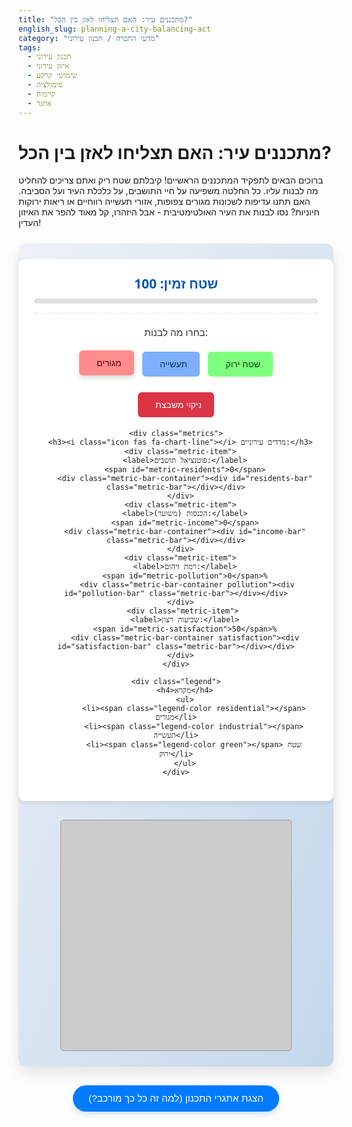 ```yaml
---
title: "מתכננים עיר: האם תצליחו לאזן בין הכל?"
english_slug: planning-a-city-balancing-act
category: "מדעי החברה / תכנון עירוני"
tags:
  - תכנון עירוני
  - איזון עירוני
  - שימושי קרקע
  - סימולציה
  - קיימות
  - אתגר
---
```

<h1>מתכננים עיר: האם תצליחו לאזן בין הכל?</h1>

<p>ברוכים הבאים לתפקיד המתכננים הראשיים! קיבלתם שטח ריק ואתם צריכים להחליט מה לבנות עליו. כל החלטה משפיעה על חיי התושבים, על כלכלת העיר ועל הסביבה. האם תתנו עדיפות לשכונות מגורים צפופות, אזורי תעשייה רווחיים או ריאות ירוקות חיוניות? נסו לבנות את העיר האולטימטיבית - אבל היזהרו, קל מאוד להפר את האיזון העדין!</p>

<div id="city-simulation">
  <div class="controls">
    <div class="area-info">
      <h2>שטח זמין: <span id="available-area">100</span></h2>
      <div class="area-bar-container"><div id="used-area-bar" class="area-bar"></div></div>
    </div>
    <p class="prompt">בחרו מה לבנות:</p>
    <div class="button-group">
      <button data-type="residential" class="selected"><i class="icon fas fa-home"></i> מגורים</button>
      <button data-type="industrial"><i class="icon fas fa-factory"></i> תעשייה</button>
      <button data-type="green"><i class="icon fas fa-tree"></i> שטח ירוק</button>
    </div>
    <button data-type="clear" class="clear-button"><i class="icon fas fa-eraser"></i> ניקוי משבצת</button>

    <div class="metrics">
      <h3><i class="icon fas fa-chart-line"></i> מדדים עירוניים:</h3>
      <div class="metric-item">
        <label>פוטנציאל תושבים:</label>
        <span id="metric-residents">0</span>
        <div class="metric-bar-container"><div id="residents-bar" class="metric-bar"></div></div>
      </div>
      <div class="metric-item">
        <label>הכנסות (משוער):</label>
        <span id="metric-income">0</span>
        <div class="metric-bar-container"><div id="income-bar" class="metric-bar"></div></div>
      </div>
      <div class="metric-item">
        <label>רמת זיהום:</label>
        <span id="metric-pollution">0</span>%
         <div class="metric-bar-container pollution"><div id="pollution-bar" class="metric-bar"></div></div>
      </div>
       <div class="metric-item">
        <label>שביעות רצון:</label>
        <span id="metric-satisfaction">50</span>%
        <div class="metric-bar-container satisfaction"><div id="satisfaction-bar" class="metric-bar"></div></div>
      </div>
    </div>

    <div class="legend">
        <h4>מקרא</h4>
        <ul>
            <li><span class="legend-color residential"></span> מגורים</li>
            <li><span class="legend-color industrial"></span> תעשייה</li>
            <li><span class="legend-color green"></span> שטח ירוק</li>
        </ul>
    </div>

  </div>
  <div id="city-grid" class="grid">
    <!-- Grid cells will be generated here by JS -->
  </div>
</div>

<style>
  /* Adding FontAwesome for icons - assumes it's available in the environment */
  /* If not, these styles can be removed or replaced with image icons */
  @import url('https://cdnjs.cloudflare.com/ajax/libs/font-awesome/5.15.3/css/all.min.css');


  #city-simulation {
    font-family: 'Segoe UI', Tahoma, Geneva, Verdana, sans-serif; /* More modern font stack */
    display: flex;
    flex-direction: column;
    gap: 30px; /* Increased gap */
    margin: 25px auto; /* Centered block */
    padding: 25px;
    border: none; /* Remove default border */
    border-radius: 12px;
    background: linear-gradient(to bottom right, #eef2f7, #c4d7eb); /* Soft gradient background */
    box-shadow: 0 10px 20px rgba(0, 0, 0, 0.1); /* Subtle shadow */
    max-width: 900px; /* Limit max width */
    align-items: center;
  }

  .controls {
    text-align: center;
    background-color: #ffffff; /* White background for controls */
    padding: 25px;
    border-radius: 10px;
    width: 100%;
    max-width: 600px;
    box-shadow: 0 4px 8px rgba(0, 0, 0, 0.08);
  }

  .area-info {
      margin-bottom: 20px;
      padding-bottom: 15px;
      border-bottom: 1px dashed #ddd;
  }

   .area-info h2 {
       margin: 0 0 10px 0;
       color: #0056b3;
       font-size: 1.5em;
   }

   .area-bar-container {
       width: 100%;
       height: 8px;
       background-color: #e0e0e0;
       border-radius: 4px;
       overflow: hidden; /* Hide overflowing bar */
   }

   #used-area-bar {
       height: 100%;
       width: 0%; /* Will be set by JS */
       background-color: #28a745; /* Green */
       transition: width 0.5s ease-in-out;
   }

  .prompt {
      margin-bottom: 15px;
      font-size: 1.1em;
      color: #333;
  }

  .button-group {
      margin-bottom: 15px;
  }

  .controls button {
    padding: 12px 20px; /* More padding */
    margin: 5px;
    cursor: pointer;
    border: none; /* No default border */
    border-radius: 6px; /* Slightly more rounded */
    font-size: 1em;
    transition: all 0.3s ease; /* Smooth transitions */
    display: inline-flex; /* Align icon and text */
    align-items: center;
    gap: 8px; /* Space between icon and text */
  }

  .controls button .icon {
      font-size: 1.1em;
  }

  .controls button[data-type="residential"] {
    background-color: #ff7f7f; /* Muted red */
    color: #4a0000;
  }
   .controls button[data-type="industrial"] {
    background-color: #7fafff; /* Muted blue */
    color: #002b5a;
  }
   .controls button[data-type="green"] {
    background-color: #7fff7f; /* Muted green */
    color: #004a00;
  }

  .controls button.selected {
    transform: translateY(-2px); /* Lift button */
    box-shadow: 0 4px 8px rgba(0, 0, 0, 0.15);
    filter: brightness(1.1); /* Slightly brighter */
  }

  .controls button:not(.selected):hover:not(:disabled) {
    filter: brightness(0.9); /* Slightly darker on hover */
  }

  .controls button:active:not(:disabled) {
      transform: scale(0.98); /* Press effect */
  }

  .controls button:disabled {
      opacity: 0.6;
      cursor: not-allowed;
  }

  .clear-button {
      background-color: #dc3545 !important; /* Bootstrap danger color */
      color: white !important;
      margin-top: 10px;
  }
   .clear-button:hover:not(:disabled) {
      background-color: #c82333 !important;
   }


  .metrics {
    margin-top: 30px; /* More space */
    padding-top: 20px;
    border-top: 1px solid #eee;
    text-align: right; /* RTL */
    direction: rtl;
    width: 100%;
  }

  .metrics h3 {
      margin-top: 0;
      margin-bottom: 15px;
      text-align: center;
      color: #0056b3;
  }

  .metric-item {
      margin-bottom: 15px;
      font-size: 1em;
      display: flex;
      align-items: center;
      justify-content: space-between; /* Distribute items */
      gap: 10px;
  }

    .metric-item label {
        flex-grow: 1; /* Take available space */
        text-align: left; /* Align labels to the left */
        color: #555;
    }

    .metric-item span {
        font-weight: bold;
        min-width: 40px; /* Ensure space for numbers */
        text-align: right; /* Numbers align right */
    }

    .metric-bar-container {
        width: 150px; /* Fixed width for bars */
        height: 10px;
        background-color: #e0e0e0;
        border-radius: 5px;
        overflow: hidden;
        position: relative; /* For potential inner shadow/border */
        margin-left: 10px; /* Space between number and bar */
    }

     .metric-bar {
        height: 100%;
        width: 0%; /* Will be set by JS */
        background-color: #28a745; /* Default green */
        transition: width 0.5s ease-in-out; /* Animate bar growth */
     }

     .metric-bar-container.pollution .metric-bar { background-color: #dc3545; } /* Red for pollution */
     .metric-bar-container.satisfaction .metric-bar { background-color: #ffc107; } /* Yellow/Orange for satisfaction */
      /* Income/Residents could have their own colors or use default green */
      #income-bar { background-color: #17a2b8; } /* Info blue for income */
       #residents-bar { background-color: #6f42c1; } /* Purple for residents */


    .legend {
        margin-top: 20px;
        padding-top: 15px;
        border-top: 1px dashed #ddd;
        text-align: center;
    }
    .legend h4 {
        margin-top: 0;
        margin-bottom: 10px;
        color: #0056b3;
    }
    .legend ul {
        list-style: none;
        padding: 0;
        margin: 0;
        display: flex;
        justify-content: center;
        gap: 20px;
        flex-wrap: wrap; /* Allow wrapping on small screens */
    }
    .legend li {
        display: flex;
        align-items: center;
        gap: 5px;
        font-size: 0.9em;
        color: #555;
    }
    .legend-color {
        display: inline-block;
        width: 15px;
        height: 15px;
        border-radius: 3px;
        border: 1px solid rgba(0,0,0,0.1); /* Small border for definition */
    }
    .legend-color.residential { background-color: #ff7f7f; }
    .legend-color.industrial { background-color: #7fafff; }
    .legend-color.green { background-color: #7fff7f; }


  #city-grid {
    display: grid;
    grid-template-columns: repeat(10, 35px); /* Slightly larger cells */
    grid-template-rows: repeat(10, 35px);
    gap: 2px; /* Slightly larger gap */
    border: 1px solid #999; /* Darker border */
    width: fit-content;
    margin: 0 auto;
    background-color: #ccc; /* Color for the gap */
    border-radius: 5px;
    overflow: hidden; /* Keep cells within rounded border */
  }

  .grid-cell {
    width: 100%; /* Fill grid area */
    height: 100%; /* Fill grid area */
    background-color: #e0e0e0; /* Default empty color */
    cursor: pointer;
    transition: background-color 0.3s ease, transform 0.1s ease; /* Smooth transitions */
    position: relative; /* For potential overlay effects */
  }

   .grid-cell:hover {
      transform: scale(1.05); /* Slight zoom on hover */
      z-index: 1; /* Bring hovered cell to front */
      box-shadow: 0 0 5px rgba(0,0,0,0.3);
  }

  /* Animation for cell placement */
  .grid-cell.placed {
      animation: pop-in 0.3s ease;
  }

  @keyframes pop-in {
      0% { transform: scale(0.8); opacity: 0.5; }
      80% { transform: scale(1.05); opacity: 1; }
      100% { transform: scale(1); }
  }


  .grid-cell.residential {
    background-color: #ff7f7f; /* Muted red */
  }

  .grid-cell.industrial {
    background-color: #7fafff; /* Muted blue */
  }

  .grid-cell.green {
    background-color: #7fff7f; /* Muted green */
  }

    /* Responsive adjustments */
  @media (max-width: 768px) {
      #city-grid {
          grid-template-columns: repeat(10, 30px); /* Smaller cells */
          grid-template-rows: repeat(10, 30px);
          gap: 1px;
      }
      .metrics {
          font-size: 0.9em;
      }
       .metric-bar-container {
           width: 100px; /* Smaller bars */
       }
  }

   @media (max-width: 480px) {
      #city-grid {
          grid-template-columns: repeat(10, 25px); /* Even smaller */
          grid-template-rows: repeat(10, 25px);
          gap: 1px;
      }
       .controls button {
           padding: 10px 15px;
           gap: 5px;
       }
       .controls button .icon {
            font-size: 1em;
       }
       .metric-item {
           flex-direction: column; /* Stack metrics vertically */
           align-items: flex-start;
       }
        .metric-item label {
            text-align: right; /* Labels align right in stack */
            width: 100%;
        }
       .metric-bar-container {
           width: 100%; /* Bars take full width */
           margin-left: 0;
            margin-top: 5px;
       }
       .metric-item span {
            width: 100%;
            text-align: left; /* Numbers align left in stack */
       }
   }


  #toggle-explanation {
    display: block;
    width: fit-content;
    margin: 30px auto 20px auto; /* More space above, less below */
    padding: 12px 25px;
    font-size: 1.1em;
    cursor: pointer;
    border: none;
    border-radius: 25px; /* Pill shape */
    background-color: #007bff;
    color: white;
    box-shadow: 0 4px 8px rgba(0, 123, 255, 0.2);
    transition: background-color 0.3s ease, box-shadow 0.3s ease;
  }

  #toggle-explanation:hover {
    background-color: #0056b3;
    box-shadow: 0 6px 12px rgba(0, 123, 255, 0.3);
  }
   #toggle-explanation:active {
       transform: scale(0.98);
   }


  #explanation-content {
    display: none; /* Hidden by default */
    margin-top: 20px;
    padding: 20px;
    border: none;
    border-radius: 10px;
    background-color: #f8f9fa; /* Light background */
    box-shadow: 0 4px 8px rgba(0, 0, 0, 0.05);
    line-height: 1.6; /* Improved readability */
    color: #333;
  }

  #explanation-content h2 {
      margin-top: 0;
      color: #0056b3;
      border-bottom: 1px solid #eee;
      padding-bottom: 10px;
      margin-bottom: 15px;
  }

  #explanation-content p {
      margin-bottom: 15px;
  }

  #explanation-content ul {
      list-style: disc outside; /* Disc bullet points outside the text */
      margin-right: 20px; /* Space for bullets */
      padding-right: 0;
  }

  #explanation-content li {
      margin-bottom: 12px;
      line-height: 1.5;
  }
   #explanation-content li strong {
       color: #0056b3; /* Highlight key terms */
   }


</style>

<button id="toggle-explanation">הצגת אתגרי התכנון (למה זה כל כך מורכב?)</button>

<div id="explanation-content">
  <h2>האתגר האמיתי: למה לתכנן עיר זה מסובך?</h2>
  <p>תכנון עירוני הוא כמו משחק שחמט מורכב שמשפיע על מיליוני אנשים. הוא דורש לא רק ראייה אדריכלית או הנדסית, אלא הבנה עמוקה של צרכים אנושיים, כלכלה, סביבה וחברה. המטרה היא לבנות מרחב עירוני שיהיה גם פונקציונלי, גם נעים למגורים, גם משגשג כלכלית וגם שומר על כדור הארץ לדורות הבאים. האתגר? כל המטרות האלה לרוב מתנגשות...</p>
  <ul>
    <li><strong>מהות התכנון העירוני:</strong><br>בבסיסו, תכנון עירוני הוא אומנות וגם מדע של ארגון המרחב בו אנו חיים ועובדים. זה לא רק איפה נבנה בניין, אלא איך הבניין הזה ישפיע על התנועה ברחוב, על איכות האוויר, על הנגישות לפארק הקרוב, ועל התחושה הכללית של הקהילה. תכנון טוב מאפשר לעיר לצמוח בצורה מסודרת, מונע כאוס ומבטיח שמשאבים מוגבלים כמו קרקע ומים ינוהלו בתבונה.</li>
    <li><strong>שחקנים ראשיים במפת העיר:</strong><br>העיר בנויה מאזורים עם תפקידים שונים:
        <ul>
            <li><strong>מגורים:</strong> הלב של העיר. איפה שאנשים גרים, מגדלים משפחות ויוצרים קהילות. דורש גישה נוחה לשירותים (חינוך, בריאות), שטחים פתוחים ותחבורה ציבורית טובה. צפיפות גבוהה יכולה ליצור עומס, צפיפות נמוכה "מבזבזת" קרקע ותשתיות.</li>
            <li><strong>תעשייה ומסחר:</strong> מנוע הצמיחה הכלכלי. מייצרים מקומות עבודה, הכנסות (ארנונה!) ומספקים שירותים ומוצרים. הפוטנציאל השלילי: זיהום, רעש, תנועת משאיות כבדות ועומסי תנועה בשעות העומס.</li>
            <li><strong>שטחים ירוקים ופתוחים:</strong> הריאות הירוקות, המקום לנשום, לנוח ולהתחבר לטבע גם בלב העיר. פארקים, גינות, שמורות טבע עירוניות. חיוניים לבריאות פיזית ונפשית, משפרים איכות אוויר ומים, תורמים למגוון הביולוגי ופשוט הופכים את העיר ליפה יותר. "החיסרון" מבחינה כלכלית צרה: לא מייצרים הכנסה וגוזלים שטח יקר.</li>
        </ul>
    </li>
    <li><strong>התנגשויות בלתי נמנעות:</strong><br>הדבר המאתגר ביותר הוא ששימושי הקרקע השונים לא תמיד "חברים" טובים. מי רוצה לגור ממש ליד מפעל מזהם או כביש סואן? איך מייצרים מספיק מקומות עבודה בלי לחנוק את העיר בזיהום? ואיך בונים מספיק דירות לכולם בלי "לבלוע" את כל השטחים הירוקים שנשארו? כל החלטה במקום אחד יוצרת גלי הדף במקומות אחרים.</li>
    <li><strong>תכנון אזורים חדשים: הזדמנות ואחריות:</strong><br>כשיש שטח גדול וריק, זו הזדמנות נדירה לעצב את העתיד. אבל זו גם אחריות ענקית. המתכננים חייבים לחשוב על הכל יחד: איך לשלב מגורים, עבודה ופנאי כך שישרתו זה את זה? איך להבטיח תחבורה קיימת? איך לנהל את הפסולת והזיהום? ואיך לדאוג שכל תושבי העיר, מכל הרקעים, יוכלו למצוא בה את מקומם?</li>
    <li><strong>הכוח של פשרות וראייה מערכתית:</strong><br>עיר מושלמת לא קיימת. תכנון טוב הוא כמעט תמיד תוצאה של פשרות חכמות. מתכננים מצליחים הם אלה שמסוגלים לראות את התמונה הגדולה, להבין את הקשרים בין החלקים השונים של המערכת העירונית, ולמצוא את האיזון הטוב ביותר האפשרי עבור כמה שיותר אנשים, תוך מחשבה לטווח ארוך על קיימות וחוסן עירוני. עכשיו, נסו בעצמכם!</li>
  </ul>
</div>

<script>
  document.addEventListener('DOMContentLoaded', () => {
    const gridElement = document.getElementById('city-grid');
    const availableAreaElement = document.getElementById('available-area');
    const usedAreaBar = document.getElementById('used-area-bar');
    const metrics = {
      residents: { value: 0, element: document.getElementById('metric-residents'), bar: document.getElementById('residents-bar') },
      income: { value: 0, element: document.getElementById('metric-income'), bar: document.getElementById('income-bar') },
      pollution: { value: 0, element: document.getElementById('metric-pollution'), bar: document.getElementById('pollution-bar') },
      satisfaction: { value: 50, element: document.getElementById('metric-satisfaction'), bar: document.getElementById('satisfaction-bar') }
    };
    const typeButtons = document.querySelectorAll('.controls button[data-type]:not(.clear-button)'); // Exclude clear button
    const clearButton = document.querySelector('.controls button.clear-button');
    const explanationButton = document.getElementById('toggle-explanation');
    const explanationContent = document.getElementById('explanation-content');

    const GRID_SIZE = 10; // 10x10 grid
    const TOTAL_AREA = GRID_SIZE * GRID_SIZE;
    let availableArea = TOTAL_AREA;
    let gridState = Array(TOTAL_AREA).fill('empty'); // 'empty', 'residential', 'industrial', 'green'
    let selectedType = 'residential'; // Default selected type

    // Define effects per cell type - Adjusted values for more noticeable impact
    const effects = {
      empty: { residents: 0, income: 0, pollution: 0, greenScore: 0 },
      residential: { residents: 8, income: -3, pollution: 1, greenScore: 0 }, // Costs income for services, slight pollution from living
      industrial: { residents: -5, income: 18, pollution: 7, greenScore: -2 }, // Negative residents due to noise/smell, high pollution, slightly reduces green score nearby
      green: { residents: 1, income: -1, pollution: -4, greenScore: 5 } // Attracts residents (slight), costs income (maintenance), reduces pollution, adds high green score
    };

    function renderGrid() {
      gridElement.innerHTML = ''; // Clear existing grid
      for (let i = 0; i < TOTAL_AREA; i++) {
        const cell = document.createElement('div');
        cell.classList.add('grid-cell');
        cell.classList.add(gridState[i]);
        cell.dataset.index = i;
        cell.addEventListener('click', handleCellClick);
        gridElement.appendChild(cell);
      }
      updateMetrics();
      updateAvailableAreaDisplay();
    }

    function updateAvailableAreaDisplay() {
        const usedArea = gridState.filter(type => type !== 'empty').length;
        availableArea = TOTAL_AREA - usedArea;
        availableAreaElement.textContent = availableArea;

        const usedPercentage = (usedArea / TOTAL_AREA) * 100;
        usedAreaBar.style.width = `${usedPercentage}%`;

         // Disable placement buttons if no area, unless clearing
        typeButtons.forEach(button => {
            if (availableArea === 0) {
                button.disabled = true;
            } else {
                button.disabled = false;
            }
        });
         // Clear button is always enabled if anything is placed
         clearButton.disabled = usedArea === 0;
    }


    function updateMetrics() {
      let totalResidentsEffect = 0;
      let totalIncomeEffect = 0;
      let totalPollutionEffect = 0;
      let totalGreenScore = 0;

      let placedCellsCount = 0;
      let residentialCount = 0;

      gridState.forEach(type => {
        if (type !== 'empty') {
            placedCellsCount++;
            totalResidentsEffect += effects[type].residents;
            totalIncomeEffect += effects[type].income;
            totalPollutionEffect += effects[type].pollution;
            totalGreenScore += effects[type].greenScore;

            if (type === 'residential') residentialCount++;
        }
      });

      // --- Calculate Overall Metrics ---
      // Residents: Base on effect sum, scale it (e.g., 0 to 1000 potential residents)
      const maxPossibleResidents = TOTAL_AREA * effects.residential.residents; // Max if all residential
      const minPossibleResidents = TOTAL_AREA * effects.industrial.residents; // Max negative if all industrial
      // Map totalResidentsEffect to a more meaningful range (e.g., 0 to 1000)
      let potentialResidents = Math.max(0, Math.round((totalResidentsEffect - minPossibleResidents) / (maxPossibleResidents - minPossibleResidents) * 1000));

      // Income: Base on effect sum, scale it (e.g., -500 to 1000 potential income units)
       const maxPossibleIncome = TOTAL_AREA * effects.industrial.income;
       const minPossibleIncome = TOTAL_AREA * effects.residential.income; // Assuming residential costs most
       let potentialIncome = Math.round((totalIncomeEffect - minPossibleIncome) / (maxPossibleIncome - minPossibleIncome) * 1000 - 500); // Shift range


      // Pollution: Base on effect sum, clamped and scaled (0-100%)
      const maxPotentialPollution = TOTAL_AREA * Math.max(effects.industrial.pollution, effects.residential.pollution, effects.green.pollution > 0 ? effects.green.pollution : 0); // Max possible positive pollution
      const minPotentialPollution = TOTAL_AREA * Math.min(effects.industrial.pollution < 0 ? effects.industrial.pollution : 0, effects.residential.pollution < 0 ? effects.residential.pollution : 0, effects.green.pollution); // Max possible negative pollution
      let pollutionLevel = Math.round(((totalPollutionEffect - minPotentialPollution) / (maxPotentialPollution - minPotentialPollution)) * 100); // Scale to 0-100 range
      pollutionLevel = Math.max(0, Math.min(100, pollutionLevel));


      // Satisfaction: More complex formula
      const maxGreenScore = TOTAL_AREA * effects.green.greenScore;
      const minGreenScore = TOTAL_AREA * Math.min(effects.industrial.greenScore, effects.residential.greenScore); // Max negative green effect

      const greenFactor = Math.max(0, Math.min(1, (totalGreenScore - minGreenScore) / (maxGreenScore - minGreenScore))); // Scale green score to 0-1
      const pollutionFactor = Math.max(0, Math.min(1, (pollutionLevel / 100))); // Pollution as 0-1

      // Density factor: higher density relative to total cells decreases satisfaction
      const densityFactor = placedCellsCount > 0 ? (residentialCount / placedCellsCount) : 0;

      // Simple combined formula: Base + Green Boost - Pollution Penalty - Density Penalty
      let totalSatisfaction = 70 + (greenFactor * 40) - (pollutionFactor * 50) - (densityFactor * 20); // Adjusted weights

      // Add penalty for extreme income (e.g., very negative income is bad)
      const incomePenalty = potentialIncome < 0 ? Math.abs(potentialIncome / 20) : 0; // Penalty if income is negative
      totalSatisfaction -= incomePenalty;


      totalSatisfaction = Math.max(0, Math.min(100, Math.round(totalSatisfaction))); // Clamp between 0-100

      // --- Update Display ---
      metrics.residents.element.textContent = potentialResidents;
      metrics.income.element.textContent = potentialIncome;
      metrics.pollution.element.textContent = pollutionLevel;
      metrics.satisfaction.element.textContent = totalSatisfaction;

      // Update bars - Scale values for bars (0-100 range needed for bar width)
      // Residents & Income need mapping as they can be >100 or <0
       const residentsBarValue = Math.max(0, Math.min(100, Math.round(potentialResidents / 10))); // Assuming max 1000 maps to 100%
       const incomeBarValue = Math.max(0, Math.min(100, Math.round((potentialIncome + 500) / 15))); // Assuming range -500 to 1000 maps to 0-100%
       const pollutionBarValue = pollutionLevel; // Already 0-100
       const satisfactionBarValue = totalSatisfaction; // Already 0-100


      metrics.residents.bar.style.width = `${residentsBarValue}%`;
      metrics.income.bar.style.width = `${incomeBarValue}%`;
      metrics.pollution.bar.style.width = `${pollutionBarValue}%`;
      metrics.satisfaction.bar.style.width = `${satisfactionBarValue}%`;

       // Optional: Change pollution bar color based on level
       if (pollutionLevel > 70) metrics.pollution.bar.style.backgroundColor = '#dc3545'; // Red
       else if (pollutionLevel > 40) metrics.pollution.bar.style.backgroundColor = '#ffc107'; // Orange
       else metrics.pollution.bar.style.backgroundColor = '#28a745'; // Green

        // Optional: Change satisfaction bar color based on level
       if (totalSatisfaction < 30) metrics.satisfaction.bar.style.backgroundColor = '#dc3545'; // Red
       else if (totalSatisfaction < 60) metrics.satisfaction.bar.style.backgroundColor = '#ffc107'; // Orange
       else metrics.satisfaction.bar.style.backgroundColor = '#28a745'; // Green
    }

    function handleCellClick(event) {
      const index = parseInt(event.target.dataset.index);
      const currentType = gridState[index];
      const cellElement = event.target;

      let typeToPlace = selectedType;

      if (selectedType === 'clear') {
          if (currentType !== 'empty') {
              gridState[index] = 'empty';
              // Animate removal? Or just update. Let's just update.
              cellElement.classList.remove(currentType);
               cellElement.classList.add('empty');
          } else {
              return; // Don't do anything if clearing an empty cell
          }
      } else {
          if (currentType !== typeToPlace) {
               // Only place if there's enough area or replacing
              if (currentType === 'empty') {
                  // Check if there's available area
                  if (availableArea > 0) {
                      gridState[index] = typeToPlace;
                      cellElement.classList.remove('empty');
                       cellElement.classList.add(typeToPlace);
                       // Add placement animation class
                       cellElement.classList.add('placed');
                       setTimeout(() => cellElement.classList.remove('placed'), 300); // Remove class after anim
                  } else {
                      // Visual cue instead of alert
                      // Maybe shake the grid or flash a message area
                       console.log('נגמר השטח הפנוי!'); // For debugging, could replace with UI feedback
                       // Add a temporary class to grid for visual feedback?
                       gridElement.classList.add('no-area-feedback');
                       setTimeout(() => gridElement.classList.remove('no-area-feedback'), 500);
                      return; // Don't update if no area
                  }
              } else {
                 // Replace existing type
                 const previousType = currentType;
                 gridState[index] = typeToPlace;
                 cellElement.classList.remove(previousType);
                 cellElement.classList.add(typeToPlace);
                  cellElement.classList.add('placed');
                  setTimeout(() => cellElement.classList.remove('placed'), 300);
              }
          } else {
             // Clicked the same type again - do nothing or use clear button
             return;
          }
      }

      updateMetrics(); // Update metrics after successful placement/clearing
      updateAvailableAreaDisplay(); // Update area display
    }

    function handleTypeButtonClick(event) {
      const type = event.target.dataset.type;
      selectedType = type;

      // Update button styles
      document.querySelectorAll('.controls button[data-type]').forEach(button => { // Select all buttons including clear
        if (button.dataset.type === type) {
          button.classList.add('selected');
        } else {
          button.classList.remove('selected');
        }
      });
    }

    function toggleExplanation() {
        const isHidden = explanationContent.style.display === 'none' || explanationContent.style.display === '';
        explanationContent.style.display = isHidden ? 'block' : 'none';
        explanationButton.textContent = isHidden ? 'הסתר אתגרי התכנון' : 'הצגת אתגרי התכנון (למה זה כל כך מורכב?)';
    }


    // --- Initialization ---
    renderGrid(); // Initial render
    document.querySelectorAll('.controls button[data-type]').forEach(button => {
      button.addEventListener('click', handleTypeButtonClick);
    });
    explanationButton.addEventListener('click', toggleExplanation);

     // Set initial button state
    typeButtons.forEach(button => {
        if(button.dataset.type === selectedType) {
            button.classList.add('selected');
        }
    });

  });
</script>
```